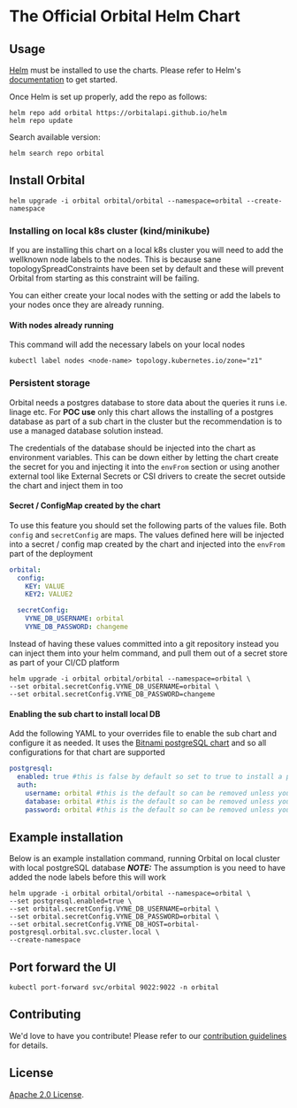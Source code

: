# The Official Orbital Helm Chart

## Usage

[Helm](https://helm.sh) must be installed to use the charts.
Please refer to Helm's [documentation](https://helm.sh/docs/) to get started.

Once Helm is set up properly, add the repo as follows:

```shell
helm repo add orbital https://orbitalapi.github.io/helm
helm repo update
```

Search available version:

```shell
helm search repo orbital
```

## Install Orbital

```shell
helm upgrade -i orbital orbital/orbital --namespace=orbital --create-namespace
```

### Installing on local k8s cluster (kind/minikube)
If you are installing this chart on a local k8s cluster you will need to add the wellknown 
node labels to the nodes. This is because sane topologySpreadConstraints have been set by default
and these will prevent Orbital from starting as this constraint will be failing.

You can either create your local nodes with the setting or add the labels to your nodes once
they are already running.

#### With nodes already running
This command will add the necessary labels on your local nodes
```shell
kubectl label nodes <node-name> topology.kubernetes.io/zone="z1"
```

### Persistent storage
Orbital needs a postgres database to store data about the queries it runs i.e. linage etc.
For **POC use** only this chart allows the installing of a postgres database as part of a sub chart
in the cluster but the recommendation is to use a managed database solution instead.

The credentials of the database should be injected into the chart as environment variables. This can be down either
by letting the chart create the secret for you and injecting it into the `envFrom` section or using another external tool
like External Secrets or CSI drivers to create the secret outside the chart and inject them in too

#### Secret / ConfigMap created by the chart
To use this feature you should set the following parts of the values file. Both `config` and `secretConfig` are maps. The 
values defined here will be injected into a secret / config map created by the chart and injected into the `envFrom` part
of the deployment

```yaml
orbital:
  config:
    KEY: VALUE
    KEY2: VALUE2

  secretConfig:
    VYNE_DB_USERNAME: orbital
    VYNE_DB_PASSWORD: changeme
```

Instead of having these values committed into a git repository instead you can inject them into your helm
command, and pull them out of a secret store as part of your CI/CD platform
```shell
helm upgrade -i orbital orbital/orbital --namespace=orbital \
--set orbital.secretConfig.VYNE_DB_USERNAME=orbital \
--set orbital.secretConfig.VYNE_DB_PASSWORD=changeme
```
#### Enabling the sub chart to install local DB
Add the following YAML to your overrides file to enable the sub chart and configure it as needed. It uses the [Bitnami postgreSQL chart](https://github.com/bitnami/charts/tree/main/bitnami/postgresql)
and so all configurations for that chart are supported

```yaml
postgresql:
  enabled: true #this is false by default so set to true to install a postgres DB in same namespace as orbitals
  auth:
    username: orbital #this is the default so can be removed unless you want to change its value
    database: orbital #this is the default so can be removed unless you want to change its value
    password: orbital #this is the default so can be removed unless you want to change its value
```

## Example installation
Below is an example installation command, running Orbital on local cluster with local postgreSQL database
***NOTE:*** The assumption is you need to have added the node labels before this will work
```shell
helm upgrade -i orbital orbital/orbital --namespace=orbital \
--set postgresql.enabled=true \
--set orbital.secretConfig.VYNE_DB_USERNAME=orbital \
--set orbital.secretConfig.VYNE_DB_PASSWORD=orbital \
--set orbital.secretConfig.VYNE_DB_HOST=orbital-postgresql.orbital.svc.cluster.local \
--create-namespace
```

## Port forward the UI
```shell
kubectl port-forward svc/orbital 9022:9022 -n orbital
```

## Contributing

We'd love to have you contribute! Please refer to our [contribution guidelines](CONTRIBUTING.md) for details.

## License

[Apache 2.0 License](./LICENSE).
